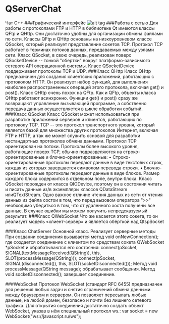 # QServerChat
Чат С++
###Графический интерфейс
![alt tag](http://s013.radikal.ru/i324/1605/42/192bff1356a5.png) 
###Работа с сетью
Для работы с протоколами FTP и HTTP в библиотеке Qt имеются классы QFtp и QHttp. Они достаточно удобны для организации обмена файлами по сети.
Классы QFtp и QHttp основаны на низкоуровневом классе QSocket, который реализует представление сокетов TCP. Протокол TCP работает в терминах потоков данных, передаваемых между узлами сети. Класс QSocket, в свою очередь, реализован поверх QSocketDevice -- тонкой "обертки" вокруг платформо-зависимого сетевого API операционной системы. Класс QSocketDevice поддерживает протоколы TCP и UDP.
###Класс QHttp
Класс QHttp предназначен для создания клиентских приложений, работающих с протоколом HTTP. Он реализует набор функций, для выполнения наиболее распространенных операций этого протокола, включая get() и post(). Класс QHttp очень похож на QFtp.
Как и QFtp, объекты класса QHttp работают асинхронно. Функции get() и post() сразу же возвращают управление вызывающей программе, а собственно передача данных осуществляется в цикле обработки событий.
###Класс QSocket
Класс QSocket может использоваться при разработке приложений серверов и клиентов, работающих по протоколу TCP. TCP -- это протокол транспортного уровня, который является базой для множества других протоколов Интернет, включая FTP и HTTP, а так же может служить основой для разработки нестандартных протоколов обмена данными.
Протокол TCP ориентирован на потоки. Протоколы более высокого уровня, работающие поверх TCP, обычно подразделяются на строко-ориентированные и блочно-ориентированные:
•	Строко-ориентированные протоколы передают данные в виде текстовых строк, каждая из которых завершается символом перевода строки.
•	Блочно-ориентированные протоколы передают данные в виде блоков. Размер каждого блока содержится в отдельном поле, внутри блока.
Класс QSocket порожден от класса QIODevice, поэтому он в состоянии читать и писать данные из/в экземпляры классов QDataStream илиQTextStream. Одно важное отличие чтения данных из сети от чтения данных из файла состои в том, что перед вызовом оператора ">>" необходимо убедиться в том, что от удаленного хоста получены все данные. В случае ошибки мы можем получить непредсказуемый результат.
###Класс QWebSocket
Что же касается этого сокета, то он реализует модель «клиент-сервер» и является 
обёрткой над QtspSocket

###Класс ChatServer
Основной класс. Реализует серверные методы
При создании соединения вызывается метод void onNewConnection(); где создается соединение с клиентом по средствам сокета QWebSocket *pSocket и обрабатываются его состояния:
connect(pSocket, SIGNAL(textMessageReceived(QString)), this, SLOT(processMessage(QString)));
connect(pSocket, SIGNAL(disconnected()), this, SLOT(socketDisconnected()));
Метод void processMessage(QString message); обрабатывает сообщения.
Метод void socketDisconnected(); завершает соединение.

###WebSocket
Протокол WebSocket (стандарт RFC 6455) предназначен для решения любых задач и снятия ограничений обмена данными между браузером и сервером.
Он позволяет пересылать любые данные, на любой домен, безопасно и почти без лишнего сетевого трафика.
Для открытия соединения достаточно создать объект WebSocket, указав в нём специальный протокол ws.:
 var socket = new WebSocket("ws://javascript.ru/ws");
